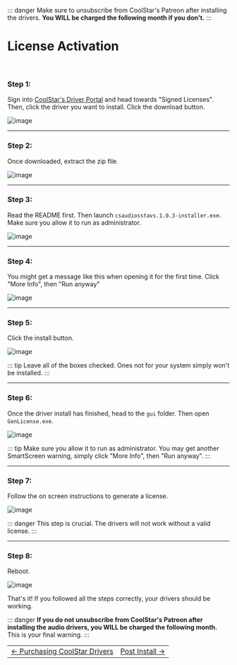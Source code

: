 ::: danger
Make sure to unsubscribe from CoolStar's Patreon after installing the drivers. **You WILL be charged the following month if you don't.**
:::

# License Activation

<br>

### Step 1: 
Sign into [CoolStar's Driver Portal](https://coolstar.org/chromebook/driverlicense/login.html) and head towards "Signed Licenses". Then, click the driver you want to install. Click the download button. 
<br>

![image](/csdriver/driveractivation/step0.png)

---

### Step 2: 
Once downloaded, extract the zip file.
<br>

![image](/csdriver/driveractivation/step1.png)

---

### Step 3: 
Read the README first. Then launch `csaudiosstavs.1.0.3-installer.exe`. Make sure you allow it to run as administrator.
<br>

![image](/csdriver/driveractivation/step2.png)

---

### Step 4:
You might get a message like this when opening it for the first time. Click "More Info", then "Run anyway"
<br>

![image](/csdriver/driveractivation/step3.png)

---

### Step 5: 
Click the install button.
<br>

![image](/csdriver/driveractivation/step4.png)

::: tip
Leave all of the boxes checked. Ones not for your system simply won't be installed.
:::

---

### Step 6: 
Once the driver install has finished, head to the `gui` folder. Then open `GenLicense.exe`.
<br>

![image](/csdriver/driveractivation/step5.png)

::: tip
Make sure you allow it to run as administrator. You may get another SmartScreen warning, simply click "More Info", then "Run anyway".
:::

---

### Step 7:
Follow the on screen instructions to generate a license.
<br>

![image](/csdriver/driveractivation/step6.png)

::: danger
This step is crucial. The drivers will not work without a valid license.
:::

---

### Step 8:
Reboot.

![image](/csdriver/driveractivation/step7.png)
<br>

That's it! If you followed all the steps correctly, your drivers should be working.

::: danger
**If you do not unsubscribe from CoolStar's Patreon after installing the audio drivers, you WILL be charged the following month.** This is your final warning. 
:::

<table>
<tr>
<td class="navtable-l">
<a href="csdriver.html">← Purchasing CoolStar Drivers</a> 
</td>
<td class="navtable-r">
<a href="post-install.html">Post Install →</a> 
</td>
</tr>
</table>
